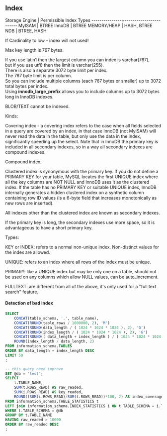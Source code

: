 Index
-

Storage Engine | Permissible Index Types
---------------+------------------------
MyISAM         | BTREE
InnoDB         | BTREE
MEMORY/HEAP    | HASH, BTREE
NDB            | BTREE, HASH

If Cardinality to low - index will not used!

Max key length is 767 bytes.

If you use latin1 then the largest column you can index is varchar(767),
<br>but if you use utf8 then the limit is varchar(255).
<br>There is also a separate 3072 byte limit per index.
<br>The 767 byte limit is per column.
<br>So you can include multiple columns (each 767 bytes or smaller) up to 3072 total bytes per index.
<br>Using **innodb_large_prefix** allows you to include columns up to 3072 bytes long in InnoDB indexes.

BLOB/TEXT cannot be indexed.

Kinds:

Covering index - a covering index refers to the case
when all fields selected in a query are covered by an index,
in that case InnoDB (not MyISAM) will never read the data in the table,
but only use the data in the index, significantly speeding up the select.
Note that in InnoDB the primary key is included in all secondary indexes,
so in a way all secondary indexes are compound indexes.

Compound index.

Clustered index is synonymous with the primary key.
If you do not define a PRIMARY KEY for your table,
MySQL locates the first UNIQUE index where all the key columns are NOT NULL
and InnoDB uses it as the clustered index.
If the table has no PRIMARY KEY or suitable UNIQUE index,
InnoDB internally generates a hidden clustered index on a synthetic column containing row ID values
(is a 6-byte field that increases monotonically as new rows are inserted).

All indexes other than the clustered index are known as secondary indexes. 

If the primary key is long, the secondary indexes use more space,
so it is advantageous to have a short primary key.

Types:

KEY or INDEX: refers to a normal non-unique index.
Non-distinct values for the index are allowed.

UNIQUE: refers to an index where all rows of the index must be unique.

PRIMARY: like a UNIQUE index but may be only one on a table,
should not be used on any columns which allow NULL values, can be auto_increment.

FULLTEXT: are different from all of the above, it's only used for a "full text search" feature.


#### Detection of bad index


````sql
SELECT
    CONCAT(table_schema, '.', table_name),
    CONCAT(ROUND(table_rows / 1000000, 2), 'M')                                    rows,
    CONCAT(ROUND(data_length / ( 1024 * 1024 * 1024 ), 2), 'G')                    data,
    CONCAT(ROUND(index_length / ( 1024 * 1024 * 1024 ), 2), 'G')                   idx,
    CONCAT(ROUND(( data_length + index_length ) / ( 1024 * 1024 * 1024 ), 2), 'G') total_size,
    ROUND(index_length / data_length, 2)                                           idx_frac
FROM information_schema.TABLES
ORDER BY data_length + index_length DESC
LIMIT 50
;

-- this query need improve
SET @db = 'test';
SELECT
    t.TABLE_NAME,
    SUM(t.ROWS_READ) AS raw_readed,
    SUM(i.ROWS_READ) AS key_readed,
    ROUND((SUM(i.ROWS_READ)/SUM(t.ROWS_READ))*100, 2) AS index_coverage
FROM information_schema.TABLE_STATISTICS t
LEFT join information_schema.INDEX_STATISTICS i ON t.TABLE_SCHEMA = i.TABLE_SCHEMA AND t.TABLE_NAME = i.TABLE_NAME
WHERE t.TABLE_SCHEMA = @db
GROUP BY t.TABLE_NAME
HAVING raw_readed > 10000
ORDER BY raw_readed DESC
;
````
